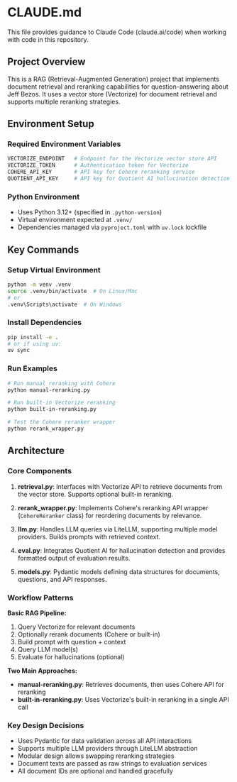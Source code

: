 # CLAUDE.md

This file provides guidance to Claude Code (claude.ai/code) when working with code in this repository.

## Project Overview

This is a RAG (Retrieval-Augmented Generation) project that implements document retrieval and reranking capabilities for question-answering about Jeff Bezos. It uses a vector store (Vectorize) for document retrieval and supports multiple reranking strategies.

## Environment Setup

### Required Environment Variables
```bash
VECTORIZE_ENDPOINT   # Endpoint for the Vectorize vector store API
VECTORIZE_TOKEN      # Authentication token for Vectorize
COHERE_API_KEY       # API key for Cohere reranking service
QUOTIENT_API_KEY     # API key for Quotient AI hallucination detection
```

### Python Environment
- Uses Python 3.12+ (specified in `.python-version`)
- Virtual environment expected at `.venv/`
- Dependencies managed via `pyproject.toml` with `uv.lock` lockfile

## Key Commands

### Setup Virtual Environment
```bash
python -m venv .venv
source .venv/bin/activate  # On Linux/Mac
# or
.venv\Scripts\activate  # On Windows
```

### Install Dependencies
```bash
pip install -e .
# or if using uv:
uv sync
```

### Run Examples
```bash
# Run manual reranking with Cohere
python manual-reranking.py

# Run built-in Vectorize reranking
python built-in-reranking.py

# Test the Cohere reranker wrapper
python rerank_wrapper.py
```

## Architecture

### Core Components

1. **retrieval.py**: Interfaces with Vectorize API to retrieve documents from the vector store. Supports optional built-in reranking.

2. **rerank_wrapper.py**: Implements Cohere's reranking API wrapper (`CohereReranker` class) for reordering documents by relevance.

3. **llm.py**: Handles LLM queries via LiteLLM, supporting multiple model providers. Builds prompts with retrieved context.

4. **eval.py**: Integrates Quotient AI for hallucination detection and provides formatted output of evaluation results.

5. **models.py**: Pydantic models defining data structures for documents, questions, and API responses.

### Workflow Patterns

**Basic RAG Pipeline:**
1. Query Vectorize for relevant documents
2. Optionally rerank documents (Cohere or built-in)
3. Build prompt with question + context
4. Query LLM model(s)
5. Evaluate for hallucinations (optional)

**Two Main Approaches:**
- **manual-reranking.py**: Retrieves documents, then uses Cohere API for reranking
- **built-in-reranking.py**: Uses Vectorize's built-in reranking in a single API call

### Key Design Decisions

- Uses Pydantic for data validation across all API interactions
- Supports multiple LLM providers through LiteLLM abstraction
- Modular design allows swapping reranking strategies
- Document texts are passed as raw strings to evaluation services
- All document IDs are optional and handled gracefully